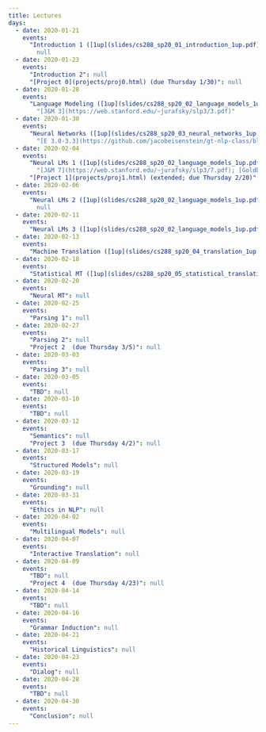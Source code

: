 ```yaml
---
title: Lectures
days:
  - date: 2020-01-21
    events:
      "Introduction 1 ([1up](slides/cs288_sp20_01_introduction_1up.pdf)) ([6up](slides/cs288_sp20_01_introduction_6up.pdf))":
        null
  - date: 2020-01-23
    events:
      "Introduction 2": null
      "[Project 0](projects/proj0.html) (due Thursday 1/30)": null
  - date: 2020-01-28
    events:
      "Language Modeling ([1up](slides/cs288_sp20_02_language_models_1up.pdf)) ([4up](slides/cs288_sp20_02_language_models_4up.pdf))":
        "[J&M 3](https://web.stanford.edu/~jurafsky/slp3/3.pdf)"
  - date: 2020-01-30
    events:
      "Neural Networks ([1up](slides/cs288_sp20_03_neural_networks_1up.pdf)) ([4up](slides/cs288_sp20_03_neural_networks_4up.pdf)) ([demo](https://colab.research.google.com/drive/1bQRo_13IKuxk4xoqOWU7z5GWUuPuvzbu)) ([tips](https://colab.research.google.com/drive/16Mw62pK8stJ6fapBc6SVmRMZN-2GXGH4))":
        "[E 3.0-3.3](https://github.com/jacobeisenstein/gt-nlp-class/blob/master/notes/eisenstein-nlp-notes.pdf); [J&M 6](https://web.stanford.edu/~jurafsky/slp3/6.pdf); [G 1-5](http://u.cs.biu.ac.il/~yogo/nnlp.pdf)"
  - date: 2020-02-04
    events:
      "Neural LMs 1 ([1up](slides/cs288_sp20_02_language_models_1up.pdf)) ([4up](slides/cs288_sp20_02_language_models_4up.pdf))":
        "[J&M 7](https://web.stanford.edu/~jurafsky/slp3/7.pdf); [Goldberg 10-11](http://u.cs.biu.ac.il/~yogo/nnlp.pdf)"
      "[Project 1](projects/proj1.html) (extended; due Thursday 2/20)": null
  - date: 2020-02-06
    events:
      "Neural LMs 2 ([1up](slides/cs288_sp20_02_language_models_1up.pdf)) ([4up](slides/cs288_sp20_02_language_models_4up.pdf))":
        null
  - date: 2020-02-11
    events:
      "Neural LMs 3 ([1up](slides/cs288_sp20_02_language_models_1up.pdf)) ([4up](slides/cs288_sp20_02_language_models_4up.pdf))": null
  - date: 2020-02-13
    events:
      "Machine Translation ([1up](slides/cs288_sp20_04_translation_1up.pdf)) ([4up](slides/cs288_sp20_04_translation_4up.pdf))": "[IBM Model 1](slides/lecture-ibm-model1.pdf)"
  - date: 2020-02-18
    events:
      "Statistical MT ([1up](slides/cs288_sp20_05_statistical_translation_1up.pdf)) ([4up](slides/cs288_sp20_05_statistical_translation_4up.pdf))": null
  - date: 2020-02-20
    events:
      "Neural MT": null
  - date: 2020-02-25
    events:
      "Parsing 1": null
  - date: 2020-02-27
    events:
      "Parsing 2": null
      "Project 2  (due Thursday 3/5)": null
  - date: 2020-03-03
    events:
      "Parsing 3": null
  - date: 2020-03-05
    events:
      "TBD": null
  - date: 2020-03-10
    events:
      "TBD": null
  - date: 2020-03-12
    events:
      "Semantics": null
      "Project 3  (due Thursday 4/2)": null
  - date: 2020-03-17
    events:
      "Structured Models": null
  - date: 2020-03-19
    events:
      "Grounding": null
  - date: 2020-03-31
    events:
      "Ethics in NLP": null
  - date: 2020-04-02
    events:
      "Multilingual Models": null
  - date: 2020-04-07
    events:
      "Interactive Translation": null
  - date: 2020-04-09
    events:
      "TBD": null
      "Project 4  (due Thursday 4/23)": null
  - date: 2020-04-14
    events:
      "TBD": null
  - date: 2020-04-16
    events:
      "Grammar Induction": null
  - date: 2020-04-21
    events:
      "Historical Linguistics": null
  - date: 2020-04-23
    events:
      "Dialog": null
  - date: 2020-04-28
    events:
      "TBD": null
  - date: 2020-04-30
    events:
      "Conclusion": null
---
```

